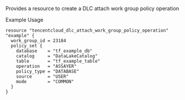 Provides a resource to create a DLC attach work group policy operation

Example Usage

```hcl
resource "tencentcloud_dlc_attach_work_group_policy_operation" "example" {
  work_group_id = 23184
  policy_set {
    database    = "tf_example_db"
    catalog     = "DataLakeCatalog"
    table       = "tf_example_table"
    operation   = "ASSAYER"
    policy_type = "DATABASE"
    source      = "USER"
    mode        = "COMMON"
  }
}
```
